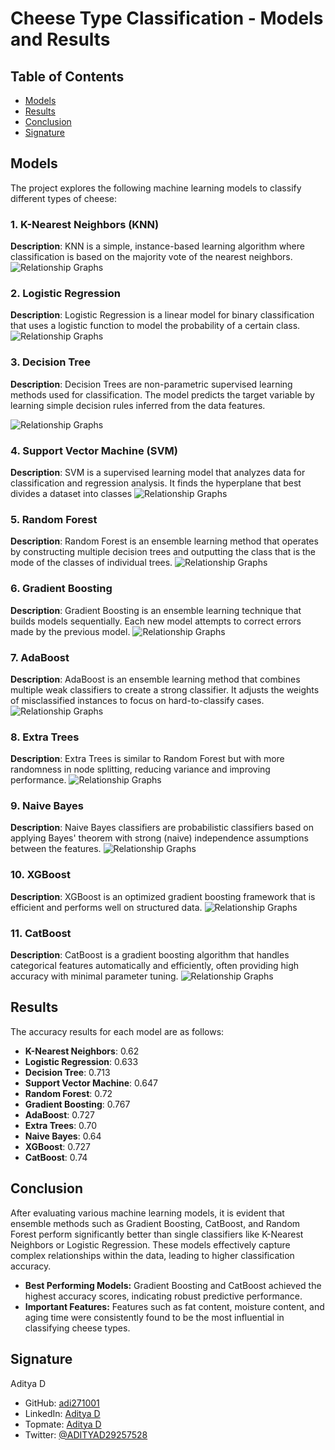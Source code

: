 # Cheese Type Classification - Models and Results

## Table of Contents

- [Models](#models)
- [Results](#results)
- [Conclusion](#conclusion)
- [Signature](#signature)

## Models

The project explores the following machine learning models to classify different types of cheese:

### 1. K-Nearest Neighbors (KNN)

**Description**: 
KNN is a simple, instance-based learning algorithm where classification is based on the majority vote of the nearest neighbors.
![Relationship Graphs](https://github.com/adi271001/ML-Crate/blob/cheese-classification/Cheese%20Classification/Images/__results___69_1.png)

### 2. Logistic Regression

**Description**: 
Logistic Regression is a linear model for binary classification that uses a logistic function to model the probability of a certain class.
![Relationship Graphs](https://github.com/adi271001/ML-Crate/blob/cheese-classification/Cheese%20Classification/Images/__results___69_2.png)

### 3. Decision Tree

**Description**: 
Decision Trees are non-parametric supervised learning methods used for classification. The model predicts the target variable by learning simple decision rules inferred from the data features.

![Relationship Graphs](https://github.com/adi271001/ML-Crate/blob/cheese-classification/Cheese%20Classification/Images/__results___69_3.png)

### 4. Support Vector Machine (SVM)

**Description**: 
SVM is a supervised learning model that analyzes data for classification and regression analysis. It finds the hyperplane that best divides a dataset into classes
![Relationship Graphs](https://github.com/adi271001/ML-Crate/blob/cheese-classification/Cheese%20Classification/Images/__results___69_4.png)

### 5. Random Forest

**Description**: 
Random Forest is an ensemble learning method that operates by constructing multiple decision trees and outputting the class that is the mode of the classes of individual trees.
![Relationship Graphs](https://github.com/adi271001/ML-Crate/blob/cheese-classification/Cheese%20Classification/Images/__results___69_5.png)

### 6. Gradient Boosting

**Description**: 
Gradient Boosting is an ensemble learning technique that builds models sequentially. Each new model attempts to correct errors made by the previous model.
![Relationship Graphs](https://github.com/adi271001/ML-Crate/blob/cheese-classification/Cheese%20Classification/Images/__results___60_6.png)

### 7. AdaBoost

**Description**: 
AdaBoost is an ensemble learning method that combines multiple weak classifiers to create a strong classifier. It adjusts the weights of misclassified instances to focus on hard-to-classify cases.
![Relationship Graphs](https://github.com/adi271001/ML-Crate/blob/cheese-classification/Cheese%20Classification/Images/__results___69_7.png)

### 8. Extra Trees

**Description**: 
Extra Trees is similar to Random Forest but with more randomness in node splitting, reducing variance and improving performance.
![Relationship Graphs](https://github.com/adi271001/ML-Crate/blob/cheese-classification/Cheese%20Classification/Images/__results___69_8.png)

### 9. Naive Bayes

**Description**: 
Naive Bayes classifiers are probabilistic classifiers based on applying Bayes' theorem with strong (naive) independence assumptions between the features.
![Relationship Graphs](https://github.com/adi271001/ML-Crate/blob/cheese-classification/Cheese%20Classification/Images/__results___69_9.png)

### 10. XGBoost

**Description**: 
XGBoost is an optimized gradient boosting framework that is efficient and performs well on structured data.
![Relationship Graphs](https://github.com/adi271001/ML-Crate/blob/cheese-classification/Cheese%20Classification/Images/__results___69_10.png)

### 11. CatBoost

**Description**: 
CatBoost is a gradient boosting algorithm that handles categorical features automatically and efficiently, often providing high accuracy with minimal parameter tuning.
![Relationship Graphs](https://github.com/adi271001/ML-Crate/blob/cheese-classification/Cheese%20Classification/Images/__results___69_11.png)

## Results

The accuracy results for each model are as follows:

- **K-Nearest Neighbors**: 0.62
- **Logistic Regression**: 0.633
- **Decision Tree**: 0.713
- **Support Vector Machine**: 0.647
- **Random Forest**: 0.72
- **Gradient Boosting**: 0.767
- **AdaBoost**: 0.727
- **Extra Trees**: 0.70
- **Naive Bayes**: 0.64
- **XGBoost**: 0.727
- **CatBoost**: 0.74

## Conclusion

After evaluating various machine learning models, it is evident that ensemble methods such as Gradient Boosting, CatBoost, and Random Forest perform significantly better than single classifiers like K-Nearest Neighbors or Logistic Regression. These models effectively capture complex relationships within the data, leading to higher classification accuracy.

- **Best Performing Models:** Gradient Boosting and CatBoost achieved the highest accuracy scores, indicating robust predictive performance.
- **Important Features:** Features such as fat content, moisture content, and aging time were consistently found to be the most influential in classifying cheese types.

## Signature

Aditya D
* GitHub: [adi271001](https://www.github.com/adi271001)
* LinkedIn: [Aditya D](https://www.linkedin.com/in/aditya-d-23453a179/)
* Topmate: [Aditya D](https://topmate.io/aditya_d/)
* Twitter: [@ADITYAD29257528](https://x.com/ADITYAD29257528)
